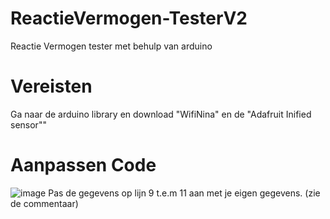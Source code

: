 # ReactieVermogen-TesterV2
Reactie Vermogen tester met behulp van arduino
# Vereisten
Ga naar de arduino library en download "WifiNina" en de "Adafruit Inified sensor""
# Aanpassen Code
![image](https://github.com/user-attachments/assets/2d1a61b6-d184-4f7c-9530-3f1bce5ad336)
Pas de gegevens op lijn 9 t.e.m 11 aan met je eigen gegevens. (zie de commentaar)

